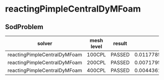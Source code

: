 reactingPimpleCentralDyMFoam
=======

SodProblem
---------------------

|solver|mesh level|result|rho|U |p |e |
|------|----------|------|---|--|--|--|
|reactingPimpleCentralDyMFoam|100CPL|PASSED|0.011778563750000009|0.025025854707666727|0.010316728750000012|0.04661813374999997|
|reactingPimpleCentralDyMFoam|200CPL|PASSED|0.007179503749999998|0.013498356941067501|0.005886196249999998|0.029197428750000008|
|reactingPimpleCentralDyMFoam|400CPL|PASSED|0.004436153750000007|0.007236570998397274|0.00334473625|0.01868844124999994|
